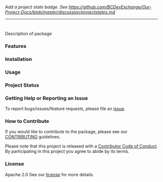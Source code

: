 *Add a project state badge. See https://github.com/BCDevExchange/Our-Project-Docs/blob/master/discussion/projectstates.md*

---

# <package name>

Description of package

### Features

### Installation

### Usage

### Project Status

### Getting Help or Reporting an Issue

To report bugs/issues/feature requests, please file an [issue](https://github.com/bcgov/<pkg-name>/issues/).

### How to Contribute

If you would like to contribute to the package, please see our 
[CONTRIBUTING](CONTRIBUTING.md) guidelines.

Please note that this project is released with a [Contributor Code of Conduct](CODE_OF_CONDUCT.md). By participating in this project you agree to abide by its terms.

### License

Apache 2.0 See our [license](LICENSE) for more details.

